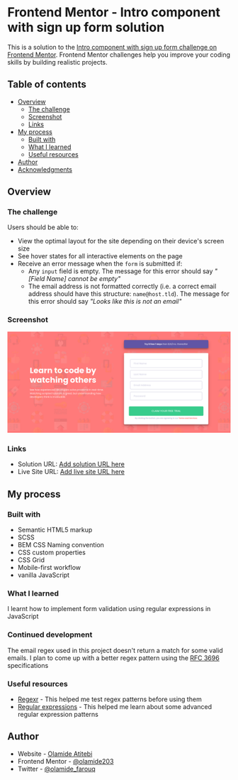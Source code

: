 # Frontend Mentor - Intro component with sign up form solution

This is a solution to the [Intro component with sign up form challenge on Frontend Mentor](https://www.frontendmentor.io/challenges/intro-component-with-signup-form-5cf91bd49edda32581d28fd1). Frontend Mentor challenges help you improve your coding skills by building realistic projects.

## Table of contents

-   [Overview](#overview)
    -   [The challenge](#the-challenge)
    -   [Screenshot](#screenshot)
    -   [Links](#links)
-   [My process](#my-process)
    -   [Built with](#built-with)
    -   [What I learned](#what-i-learned)
    -   [Useful resources](#useful-resources)
-   [Author](#author)
-   [Acknowledgments](#acknowledgments)

## Overview

### The challenge

Users should be able to:

-   View the optimal layout for the site depending on their device's screen size
-   See hover states for all interactive elements on the page
-   Receive an error message when the `form` is submitted if:
    -   Any `input` field is empty. The message for this error should say _"[Field Name] cannot be empty"_
    -   The email address is not formatted correctly (i.e. a correct email address should have this structure: `name@host.tld`). The message for this error should say _"Looks like this is not an email"_

### Screenshot

![](./screenshot.png)

### Links

-   Solution URL: [Add solution URL here](https://your-solution-url.com)
-   Live Site URL: [Add live site URL here](https://your-live-site-url.com)

## My process

### Built with

-   Semantic HTML5 markup
-   SCSS
-   BEM CSS Naming convention
-   CSS custom properties
-   CSS Grid
-   Mobile-first workflow
-   vanilla JavaScript

### What I learned

I learnt how to implement form validation using regular expressions in JavaScript

### Continued development

The email regex used in this project doesn't return a match for some valid emails. I plan to come up with a better regex pattern using the [RFC 3696](https://datatracker.ietf.org/doc/html/rfc3696) specifications

### Useful resources

-   [Regexr](https://regexr.com/) - This helped me test regex patterns before using them
-   [Regular expressions](https://javascript.info/regular-expressions) - This helped me learn about some advanced regular expression patterns

## Author

-   Website - [Olamide Atitebi](https://github.com/olamide203)
-   Frontend Mentor - [@olamide203](https://www.frontendmentor.io/profile/olamide203)
-   Twitter - [@olamide_farouq](https://www.twitter.com/olamide_farouq)
